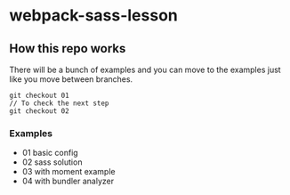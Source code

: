 
# webpack-sass-lesson

## How this repo works

There will be a bunch of examples and you can move to the examples just like you move between branches.

```
git checkout 01
// To check the next step
git checkout 02
```

### Examples

 + 01 basic config
 + 02 sass solution
 + 03 with moment example
 + 04 with bundler analyzer

